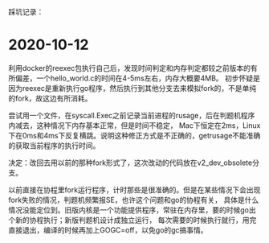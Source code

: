 踩坑记录：

2020-10-12
===
利用docker的reexec包执行自己后，发现时间判定和内存判定都较之前版本的有所偏差，一个hello_world.c的时间在4-5ms左右，内存大概要4MB。
初步怀疑是因为reexec是重新执行go程序，然后执行到其他分支去来模拟fork的，不是单纯的fork，故这边有所消耗。

尝试用一个文件，在syscall.Exec之前记录当前进程的rusage，后在判题机程序内减去，这种情况下内存基本正常，但是时间不稳定，
Mac下恒定在2ms，Linux下在0ms和4ms下反复横跳。说明这种修正方式是不正确的，getrusage不能准确的获取当前程序的执行时间。

决定：改回去用以前的那种fork形式了，这次改动的代码放在v2_dev_obsolete分支。

以前直接在协程里fork运行程序，计时那些是很准确的。但是在某些情况下会出现fork失败的情况，判题机频繁报SE，也许这个问题和go的协程有关，
具体是什么情况没能定位到。旧版内核是一个功能提供程序，常驻在内存里，要的时候go出个新的协程执行；新版判题机设计成独立运行，
每次需要的时候执行就行，用完直接退出，编译的时候再加上GOGC=off，以免go的gc搞事情。
